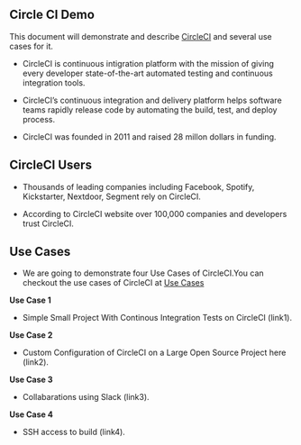 ## Circle CI Demo

This document will demonstrate and describe [CircleCI](https://circleci.com/) and several use cases for it.

* CircleCI is continuous intigration platform with the mission of giving every developer state-of-the-art automated testing and continuous integration tools.

* CircleCI’s continuous integration and delivery platform helps software teams rapidly release code  by automating the build, test, and deploy process.


* CircleCI was founded in 2011 and  raised 28 millon dollars in funding.

## CircleCI Users

* Thousands of leading companies including Facebook, Spotify, Kickstarter, Nextdoor, Segment  rely on CircleCI.

* According to CircleCI website over 100,000 companies and developers trust CircleCI.

## Use Cases

* We are going to demonstrate four Use Cases of CircleCI.You can checkout the use cases of CircleCI at [Use Cases](https://github.com/YSU-CSIS-SE/csci-5802-tooldemo-circleci/blob/master/UseCases.md)

**Use Case 1**

* Simple Small Project With Continous Integration Tests on CircleCI (link1).

**Use Case 2**

* Custom Configuration of CircleCI on a Large Open Source Project here (link2).

**Use Case 3**

* Collabarations using Slack (link3).

**Use Case 4**

* SSH access to build (link4).


